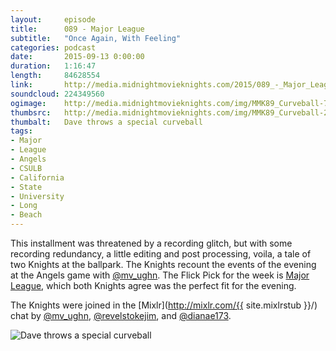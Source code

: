```yaml
---
layout:     episode
title:      089 - Major League
subtitle:   "Once Again, With Feeling"
categories: podcast
date:       2015-09-13 0:00:00
duration:   1:16:47
length:     84628554
link:       http://media.midnightmovieknights.com/2015/089_-_Major_League.m4a
soundcloud: 224349560
ogimage:    http://media.midnightmovieknights.com/img/MMK89_Curveball-750x562.png
thumbsrc:   http://media.midnightmovieknights.com/img/MMK89_Curveball-200x150.png
thumbalt:   Dave throws a special curveball
tags:
- Major
- League
- Angels
- CSULB
- California
- State
- University
- Long
- Beach
---
```

This installment was threatened by a recording glitch, but with some recording redundancy, a little editing and post processing, voila, a tale of two Knights at the ballpark. The Knights recount the events of the evening at the Angels game with [@mv_ughn](https://twitter.com/mv_ughn). The Flick Pick for the week is [Major League](http://www.imdb.com/title/tt0097815/), which both Knights agree was the perfect fit for the evening.

The Knights were joined in the [Mixlr](http://mixlr.com/{{ site.mixlrstub }}/) chat by [@mv_ughn](https://twitter.com/mv_ughn), [@revelstokejim](https://twitter.com/revelstokejim), and [@dianae173](https://twitter.com/mv_ughn).

![Dave throws a special curveball](http://media.midnightmovieknights.com/img/MMK89_Curveball-750x562.png)